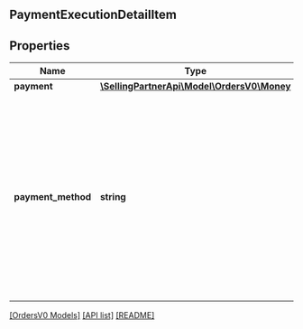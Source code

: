 ## PaymentExecutionDetailItem

## Properties

Name | Type | Description | Notes
------------ | ------------- | ------------- | -------------
**payment** | [**\SellingPartnerApi\Model\OrdersV0\Money**](Money.md) |  |
**payment_method** | **string** | A sub-payment method for a COD order.<br><br>Possible values:<br><br>* COD - Cash On Delivery.<br><br>* GC - Gift Card.<br><br>* PointsAccount - Amazon Points. |

[[OrdersV0 Models]](../) [[API list]](../../Api) [[README]](../../../README.md)
